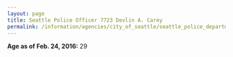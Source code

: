 ```yaml
---
layout: page
title: Seattle Police Officer 7723 Devlin A. Carey
permalink: /information/agencies/city_of_seattle/seattle_police_department/copbook/7723/
---
```


**Age as of Feb. 24, 2016:** 29
